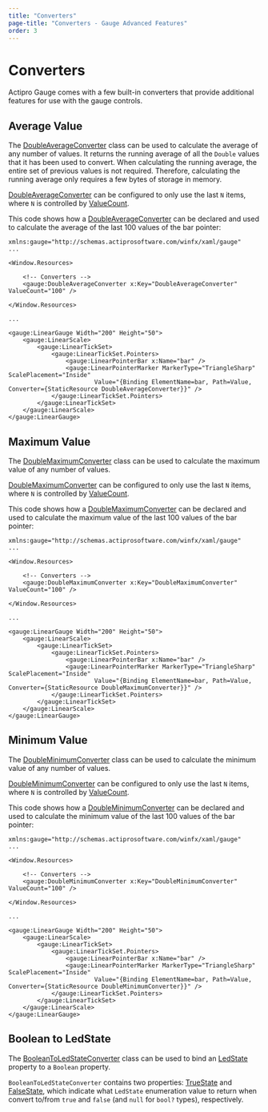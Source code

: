 ```yaml
---
title: "Converters"
page-title: "Converters - Gauge Advanced Features"
order: 3
---
```

# Converters

Actipro Gauge comes with a few built-in converters that provide additional features for use with the gauge controls.

## Average Value

The [DoubleAverageConverter](xref:ActiproSoftware.Windows.Controls.Gauge.DoubleAverageConverter) class can be used to calculate the average of any number of values. It returns the running average of all the `Double` values that it has been used to convert. When calculating the running average, the entire set of previous values is not required. Therefore, calculating the running average only requires a few bytes of storage in memory.

[DoubleAverageConverter](xref:ActiproSoftware.Windows.Controls.Gauge.DoubleAverageConverter) can be configured to only use the last `N` items, where `N` is controlled by [ValueCount](xref:ActiproSoftware.Windows.Controls.Gauge.DoubleAverageConverter.ValueCount).

This code shows how a [DoubleAverageConverter](xref:ActiproSoftware.Windows.Controls.Gauge.DoubleAverageConverter) can be declared and used to calculate the average of the last 100 values of the bar pointer:

```xaml
xmlns:gauge="http://schemas.actiprosoftware.com/winfx/xaml/gauge"     
...

<Window.Resources>

	<!-- Converters -->
	<gauge:DoubleAverageConverter x:Key="DoubleAverageConverter" ValueCount="100" />

</Window.Resources>

...
						
<gauge:LinearGauge Width="200" Height="50">
	<gauge:LinearScale>
		<gauge:LinearTickSet>
			<gauge:LinearTickSet.Pointers>
				<gauge:LinearPointerBar x:Name="bar" />
				<gauge:LinearPointerMarker MarkerType="TriangleSharp" ScalePlacement="Inside" 
						Value="{Binding ElementName=bar, Path=Value, Converter={StaticResource DoubleAverageConverter}}" />
			</gauge:LinearTickSet.Pointers>
		</gauge:LinearTickSet>
	</gauge:LinearScale>
</gauge:LinearGauge>
```

## Maximum Value

The [DoubleMaximumConverter](xref:ActiproSoftware.Windows.Controls.Gauge.DoubleMaximumConverter) class can be used to calculate the maximum value of any number of values.

[DoubleMaximumConverter](xref:ActiproSoftware.Windows.Controls.Gauge.DoubleMaximumConverter) can be configured to only use the last `N` items, where `N` is controlled by [ValueCount](xref:ActiproSoftware.Windows.Controls.Gauge.DoubleMaximumConverter.ValueCount).

This code shows how a [DoubleMaximumConverter](xref:ActiproSoftware.Windows.Controls.Gauge.DoubleMaximumConverter) can be declared and used to calculate the maximum value of the last 100 values of the bar pointer:

```xaml
xmlns:gauge="http://schemas.actiprosoftware.com/winfx/xaml/gauge"     
...

<Window.Resources>

	<!-- Converters -->
	<gauge:DoubleMaximumConverter x:Key="DoubleMaximumConverter" ValueCount="100" />

</Window.Resources>

...
						
<gauge:LinearGauge Width="200" Height="50">
	<gauge:LinearScale>
		<gauge:LinearTickSet>
			<gauge:LinearTickSet.Pointers>
				<gauge:LinearPointerBar x:Name="bar" />
				<gauge:LinearPointerMarker MarkerType="TriangleSharp" ScalePlacement="Inside" 
						Value="{Binding ElementName=bar, Path=Value, Converter={StaticResource DoubleMaximumConverter}}" />
			</gauge:LinearTickSet.Pointers>
		</gauge:LinearTickSet>
	</gauge:LinearScale>
</gauge:LinearGauge>
```

## Minimum Value

The [DoubleMinimumConverter](xref:ActiproSoftware.Windows.Controls.Gauge.DoubleMinimumConverter) class can be used to calculate the minimum value of any number of values.

[DoubleMinimumConverter](xref:ActiproSoftware.Windows.Controls.Gauge.DoubleMinimumConverter) can be configured to only use the last `N` items, where `N` is controlled by [ValueCount](xref:ActiproSoftware.Windows.Controls.Gauge.DoubleMinimumConverter.ValueCount).

This code shows how a [DoubleMinimumConverter](xref:ActiproSoftware.Windows.Controls.Gauge.DoubleMinimumConverter) can be declared and used to calculate the minimum value of the last 100 values of the bar pointer:

```xaml
xmlns:gauge="http://schemas.actiprosoftware.com/winfx/xaml/gauge"     
...

<Window.Resources>

	<!-- Converters -->
	<gauge:DoubleMinimumConverter x:Key="DoubleMinimumConverter" ValueCount="100" />

</Window.Resources>

...
						
<gauge:LinearGauge Width="200" Height="50">
	<gauge:LinearScale>
		<gauge:LinearTickSet>
			<gauge:LinearTickSet.Pointers>
				<gauge:LinearPointerBar x:Name="bar" />
				<gauge:LinearPointerMarker MarkerType="TriangleSharp" ScalePlacement="Inside" 
						Value="{Binding ElementName=bar, Path=Value, Converter={StaticResource DoubleMinimumConverter}}" />
			</gauge:LinearTickSet.Pointers>
		</gauge:LinearTickSet>
	</gauge:LinearScale>
</gauge:LinearGauge>
```

## Boolean to LedState

The [BooleanToLedStateConverter](xref:ActiproSoftware.Windows.Controls.Gauge.BooleanToLedStateConverter) class can be used to bind an [LedState](xref:ActiproSoftware.Windows.Controls.Gauge.LedState) property to a `Boolean` property.

`BooleanToLedStateConverter` contains two properties: [TrueState](xref:ActiproSoftware.Windows.Controls.Gauge.BooleanToLedStateConverter.TrueState) and [FalseState](xref:ActiproSoftware.Windows.Controls.Gauge.BooleanToLedStateConverter.FalseState), which indicate what `LedState` enumeration value to return when convert to/from `true` and `false` (and `null` for `bool?` types), respectively.
